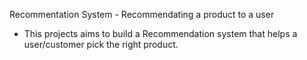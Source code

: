 Recommentation System - Recommendating a product to a user
- This projects aims to build a Recommendation system that helps a user/customer pick the right product.
